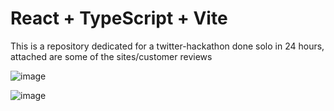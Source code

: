 # React + TypeScript + Vite

This is a repository dedicated for a twitter-hackathon done solo in 24 hours, attached are some of the sites/customer reviews 


![image](https://github.com/user-attachments/assets/2a1a9e25-36a6-4dd9-ada6-32d3b2f973cd)

![image](https://github.com/user-attachments/assets/aef7f450-8f24-4b90-8149-27b509838d92)
